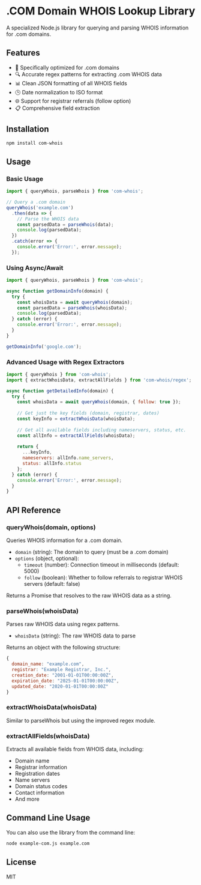# .COM Domain WHOIS Lookup Library

A specialized Node.js library for querying and parsing WHOIS information for .com domains.

## Features

- 🎯 Specifically optimized for .com domains
- 🔍 Accurate regex patterns for extracting .com WHOIS data
- 📊 Clean JSON formatting of all WHOIS fields
- 🕒 Date normalization to ISO format
- 🌐 Support for registrar referrals (follow option)
- 📋 Comprehensive field extraction

## Installation

```bash
npm install com-whois
```

## Usage

### Basic Usage

```javascript
import { queryWhois, parseWhois } from 'com-whois';

// Query a .com domain
queryWhois('example.com')
  .then(data => {
    // Parse the WHOIS data
    const parsedData = parseWhois(data);
    console.log(parsedData);
  })
  .catch(error => {
    console.error('Error:', error.message);
  });
```

### Using Async/Await

```javascript
import { queryWhois, parseWhois } from 'com-whois';

async function getDomainInfo(domain) {
  try {
    const whoisData = await queryWhois(domain);
    const parsedData = parseWhois(whoisData);
    console.log(parsedData);
  } catch (error) {
    console.error('Error:', error.message);
  }
}

getDomainInfo('google.com');
```

### Advanced Usage with Regex Extractors

```javascript
import { queryWhois } from 'com-whois';
import { extractWhoisData, extractAllFields } from 'com-whois/regex';

async function getDetailedInfo(domain) {
  try {
    const whoisData = await queryWhois(domain, { follow: true });
    
    // Get just the key fields (domain, registrar, dates)
    const keyInfo = extractWhoisData(whoisData);
    
    // Get all available fields including nameservers, status, etc.
    const allInfo = extractAllFields(whoisData);
    
    return {
      ...keyInfo,
      nameservers: allInfo.name_servers,
      status: allInfo.status
    };
  } catch (error) {
    console.error('Error:', error.message);
  }
}
```

## API Reference

### queryWhois(domain, options)

Queries WHOIS information for a .com domain.

- `domain` (string): The domain to query (must be a .com domain)
- `options` (object, optional):
  - `timeout` (number): Connection timeout in milliseconds (default: 5000)
  - `follow` (boolean): Whether to follow referrals to registrar WHOIS servers (default: false)

Returns a Promise that resolves to the raw WHOIS data as a string.

### parseWhois(whoisData)

Parses raw WHOIS data using regex patterns.

- `whoisData` (string): The raw WHOIS data to parse

Returns an object with the following structure:
```javascript
{
  domain_name: "example.com",
  registrar: "Example Registrar, Inc.",
  creation_date: "2001-01-01T00:00:00Z",
  expiration_date: "2025-01-01T00:00:00Z",
  updated_date: "2020-01-01T00:00:00Z"
}
```

### extractWhoisData(whoisData)

Similar to parseWhois but using the improved regex module.

### extractAllFields(whoisData)

Extracts all available fields from WHOIS data, including:
- Domain name
- Registrar information
- Registration dates
- Name servers
- Domain status codes
- Contact information
- And more

## Command Line Usage

You can also use the library from the command line:

```bash
node example-com.js example.com
```

## License

MIT 